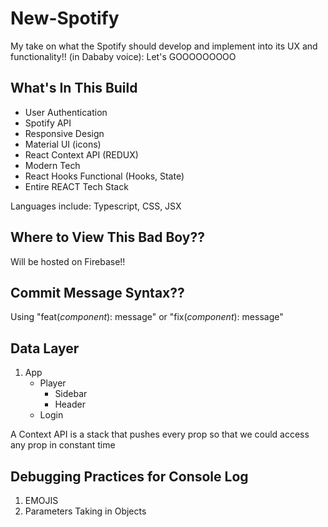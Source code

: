 # New-Spotify
My take on what the Spotify should develop and implement into its UX and functionality!! 
(in Dababy voice): Let's GOOOOOOOOO

## What's In This Build

- User Authentication
- Spotify API
- Responsive Design
- Material UI (icons)
- React Context API (REDUX)
- Modern Tech
- React Hooks Functional (Hooks, State)
- Entire REACT Tech Stack

Languages include: Typescript, CSS, JSX


## Where to View This Bad Boy??

Will be hosted on Firebase!!

## Commit Message Syntax??
Using "feat(*component*): message" or "fix(*component*): message"

## Data Layer
1. App
    - Player
        - Sidebar
        - Header
    - Login

A Context API is a stack that pushes every prop so that we could access any prop in constant time

## Debugging Practices for Console Log
1. EMOJIS
2. Parameters Taking in Objects